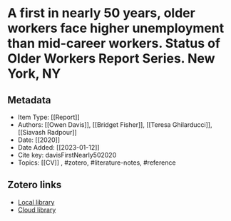 # A first in nearly 50 years, older workers face higher unemployment than mid-career workers. Status of Older Workers Report Series. New York, NY

## Metadata

* Item Type: [[Report]]
* Authors: [[Owen Davis]], [[Bridget Fisher]], [[Teresa Ghilarducci]], [[Siavash Radpour]]
* Date: [[2020]]
* Date Added: [[2023-01-12]]
* Cite key: davisFirstNearly502020
* Topics: [[CV]]
, #zotero, #literature-notes, #reference


##  Zotero links
* [Local library](zotero://select/items/1_VUUKSLBP)
* [Cloud library](http://zotero.org/users/10903504/items/VUUKSLBP)

